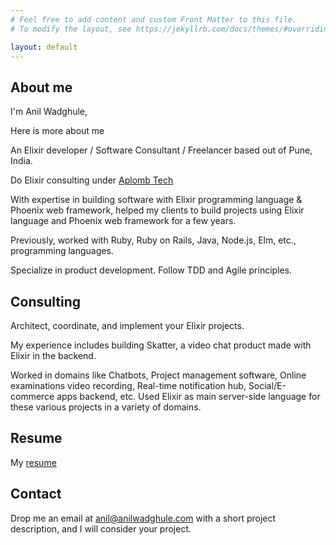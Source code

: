 ```yaml
---
# Feel free to add content and custom Front Matter to this file.
# To modify the layout, see https://jekyllrb.com/docs/themes/#overriding-theme-defaults

layout: default
---
```


## About me

I'm Anil Wadghule,

Here is more about me

An Elixir developer / Software Consultant / Freelancer based out of Pune, India.

Do Elixir consulting under [Aplomb Tech](https://aplombtech.in "Aplomb Tech") 

With expertise in building software with Elixir programming language & Phoenix web framework, helped my clients to build projects using Elixir language and Phoenix web framework for a few years.

Previously, worked with Ruby, Ruby on Rails, Java, Node.js, Elm, etc., programming languages.

Specialize in product development. Follow TDD and Agile principles.


## Consulting

Architect, coordinate, and implement your Elixir projects. 

My experience includes building Skatter, a video chat product made with Elixir in the backend. 

Worked in domains like Chatbots, Project management software, Online examinations video recording, Real-time notification hub, Social/E-commerce apps backend, etc. 
Used Elixir as main server-side language for these various projects in a variety of domains.


## Resume

My [resume](https://www.dropbox.com/s/p7480f9h3hfh0kv/anil-wadghule-resume.pdf?dl=1 "Resume")


## Contact

Drop me an email at anil@anilwadghule.com with a short project description, and I will consider your project.
